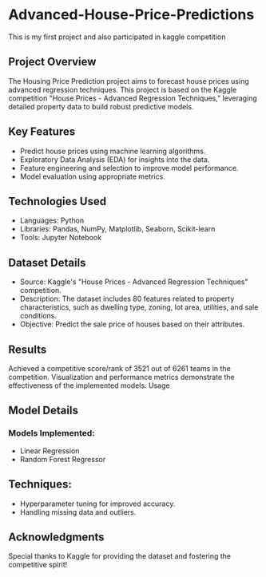 # Advanced-House-Price-Predictions
This is my first project and also participated in kaggle competition 

## Project Overview
The Housing Price Prediction project aims to forecast house prices using advanced regression techniques. This project is based on the Kaggle competition "House Prices - Advanced Regression Techniques," leveraging detailed property data to build robust predictive models.

## Key Features
* Predict house prices using machine learning algorithms.
* Exploratory Data Analysis (EDA) for insights into the data.
* Feature engineering and selection to improve model performance.
* Model evaluation using appropriate metrics.

## Technologies Used
* Languages: Python
* Libraries: Pandas, NumPy, Matplotlib, Seaborn, Scikit-learn
* Tools: Jupyter Notebook

## Dataset Details
* Source: Kaggle's "House Prices - Advanced Regression Techniques" competition.
* Description: The dataset includes 80 features related to property characteristics, such as dwelling type, zoning, lot area, utilities, and sale conditions.
* Objective: Predict the sale price of houses based on their attributes.
  
## Results
Achieved a competitive score/rank of 3521 out of 6261 teams in the competition.
Visualization and performance metrics demonstrate the effectiveness of the implemented models.
Usage

## Model Details
### Models Implemented:
* Linear Regression
* Random Forest Regressor

## Techniques:
* Hyperparameter tuning for improved accuracy.
* Handling missing data and outliers.
 
## Acknowledgments
Special thanks to Kaggle for providing the dataset and fostering the competitive spirit!
